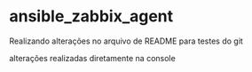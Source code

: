 # ansible_zabbix_agent

Realizando alterações no arquivo de README para testes do git

alterações realizadas diretamente na console
